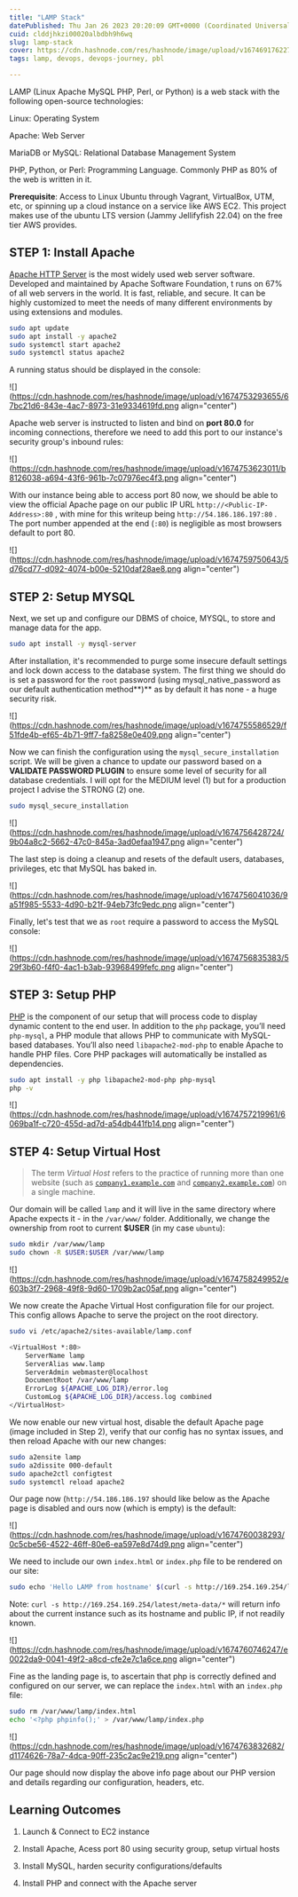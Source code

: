 ```yaml
---
title: "LAMP Stack"
datePublished: Thu Jan 26 2023 20:20:09 GMT+0000 (Coordinated Universal Time)
cuid: clddjhkzi00020albdbh9h6wq
slug: lamp-stack
cover: https://cdn.hashnode.com/res/hashnode/image/upload/v1674691762273/d7315dce-98d1-41af-aa25-5e6175e6d537.jpeg
tags: lamp, devops, devops-journey, pbl

---
```


LAMP (Linux Apache MySQL PHP, Perl, or Python) is a web stack with the following open-source technologies:

Linux: Operating System

Apache: Web Server

MariaDB or MySQL: Relational Database Management System

PHP, Python, or Perl: Programming Language. Commonly PHP as 80% of the web is written in it.

**Prerequisite**: Access to Linux Ubuntu through Vagrant, VirtualBox, UTM, etc, or spinning up a cloud instance on a service like AWS EC2. This project makes use of the ubuntu LTS version (Jammy Jellifyfish 22.04) on the free tier AWS provides.

## STEP 1: Install Apache

[Apache HTTP Server](https://httpd.apache.org/) is the most widely used web server software. Developed and maintained by Apache Software Foundation, t runs on 67% of all web servers in the world. It is fast, reliable, and secure. It can be highly customized to meet the needs of many different environments by using extensions and modules.

```bash
sudo apt update
sudo apt install -y apache2
sudo systemctl start apache2
sudo systemctl status apache2
```

A running status should be displayed in the console:

![](https://cdn.hashnode.com/res/hashnode/image/upload/v1674753293655/67bc21d6-843e-4ac7-8973-31e9334619fd.png align="center")

Apache web server is instructed to listen and bind on **port 80.0** for incoming connections, therefore we need to add this port to our instance's security group's inbound rules:

![](https://cdn.hashnode.com/res/hashnode/image/upload/v1674753623011/b8126038-a694-43f6-961b-7c07976ec4f3.png align="center")

With our instance being able to access port 80 now, we should be able to view the official Apache page on our public IP URL `http://<Public-IP-Address>:80` , with mine for this writeup being `http://54.186.186.197:80` . The port number appended at the end (`:80`) is negligible as most browsers default to port 80.

![](https://cdn.hashnode.com/res/hashnode/image/upload/v1674759750643/5d76cd77-d092-4074-b00e-5210daf28ae8.png align="center")

## STEP 2: Setup MYSQL

Next, we set up and configure our DBMS of choice, MYSQL, to store and manage data for the app.

```bash
sudo apt install -y mysql-server
```

After installation, it's recommended to purge some insecure default settings and lock down access to the database system. The first thing we should do is set a password for the `root` password (using mysql\_native\_password as our default authentication method\*\*)\*\* as by default it has none - a huge security risk.

![](https://cdn.hashnode.com/res/hashnode/image/upload/v1674755586529/f51fde4b-ef65-4b71-9ff7-fa8258e0e409.png align="center")

Now we can finish the configuration using the `mysql_secure_installation` script. We will be given a chance to update our password based on a **VALIDATE PASSWORD PLUGIN** to ensure some level of security for all database credentials. I will opt for the MEDIUM level (1) but for a production project I advise the STRONG (2) one.

```bash
sudo mysql_secure_installation
```

![](https://cdn.hashnode.com/res/hashnode/image/upload/v1674756428724/9b04a8c2-5662-47c0-845a-3ad0efaa1947.png align="center")

The last step is doing a cleanup and resets of the default users, databases, privileges, etc that MySQL has baked in.

![](https://cdn.hashnode.com/res/hashnode/image/upload/v1674756041036/9a51f985-5533-4d90-b21f-94eb73fc9edc.png align="center")

Finally, let's test that we as `root` require a password to access the MySQL console:

![](https://cdn.hashnode.com/res/hashnode/image/upload/v1674756835383/529f3b60-f4f0-4ac1-b3ab-93968499fefc.png align="center")

## STEP 3: Setup PHP

[PHP](https://www.php.net/) is the component of our setup that will process code to display dynamic content to the end user. In addition to the `php` package, you’ll need `php-mysql`, a PHP module that allows PHP to communicate with MySQL-based databases. You’ll also need `libapache2-mod-php` to enable Apache to handle PHP files. Core PHP packages will automatically be installed as dependencies.

```bash
sudo apt install -y php libapache2-mod-php php-mysql
php -v
```

![](https://cdn.hashnode.com/res/hashnode/image/upload/v1674757219961/6069ba1f-c720-455d-ad7d-a54db441fb14.png align="center")

## STEP 4: Setup Virtual Host

> The term <cite>Virtual Host</cite> refers to the practice of running more than one website (such as [`company1.example.com`](http://company1.example.com) and [`company2.example.com`](http://company2.example.com)) on a single machine.

Our domain will be called `lamp` and it will live in the same directory where Apache expects it - in the `/var/www/` folder. Additionally, we change the ownership from root to current **$USER** (in my case `ubuntu`):

```bash
sudo mkdir /var/www/lamp
sudo chown -R $USER:$USER /var/www/lamp
```

![](https://cdn.hashnode.com/res/hashnode/image/upload/v1674758249952/e603b3f7-2968-49f8-9d60-1709b2ac05af.png align="center")

We now create the Apache Virtual Host configuration file for our project. This config allows Apache to serve the project on the root directory.

```bash
sudo vi /etc/apache2/sites-available/lamp.conf
```

```bash
<VirtualHost *:80>
    ServerName lamp
    ServerAlias www.lamp 
    ServerAdmin webmaster@localhost
    DocumentRoot /var/www/lamp
    ErrorLog ${APACHE_LOG_DIR}/error.log
    CustomLog ${APACHE_LOG_DIR}/access.log combined
</VirtualHost>
```

We now enable our new virtual host, disable the default Apache page (image included in Step 2), verify that our config has no syntax issues, and then reload Apache with our new changes:

```bash
sudo a2ensite lamp
sudo a2dissite 000-default
sudo apache2ctl configtest
sudo systemctl reload apache2
```

Our page now (`http://54.186.186.197` should like below as the Apache page is disabled and ours now (which is empty) is the default:

![](https://cdn.hashnode.com/res/hashnode/image/upload/v1674760038293/0c5cbe56-4522-46ff-80e6-ea597e8d74d9.png align="center")

We need to include our own `index.html` or `index.php` file to be rendered on our site:

```bash
sudo echo 'Hello LAMP from hostname' $(curl -s http://169.254.169.254/latest/meta-data/public-hostname) 'with public IP' $(curl -s http://169.254.169.254/latest/meta-data/public-ipv4) > /var/www/lamp/index.html
```

Note: `curl -s http://169.254.169.254/latest/meta-data/*` will return info about the current instance such as its hostname and public IP, if not readily known.

![](https://cdn.hashnode.com/res/hashnode/image/upload/v1674760746247/e0022da9-0041-49f2-a8cd-cfe2e7c1a6ce.png align="center")

Fine as the landing page is, to ascertain that php is correctly defined and configured on our server, we can replace the `index.html` with an `index.php` file:

```bash
sudo rm /var/www/lamp/index.html
echo '<?php phpinfo();' > /var/www/lamp/index.php
```

![](https://cdn.hashnode.com/res/hashnode/image/upload/v1674763832682/d1174626-78a7-4dca-90ff-235c2ac9e219.png align="center")

Our page should now display the above info page about our PHP version and details regarding our configuration, headers, etc.

## Learning Outcomes

1. Launch & Connect to EC2 instance
    
2. Install Apache, Acess port 80 using security group, setup virtual hosts
    
3. Install MySQL, harden security configurations/defaults
    
4. Install PHP and connect with the Apache server